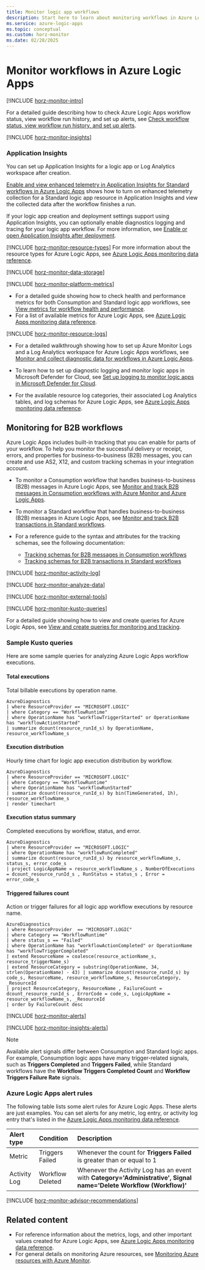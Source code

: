 ```yaml
---
title: Monitor logic app workflows
description: Start here to learn about monitoring workflows in Azure Logic Apps.
ms.service: azure-logic-apps
ms.topic: conceptual
ms.custom: horz-monitor
ms.date: 02/28/2025
---
```


# Monitor workflows in Azure Logic Apps

[!INCLUDE [horz-monitor-intro](~/reusable-content/ce-skilling/azure/includes/azure-monitor/horizontals/horz-monitor-intro.md)]

For a detailed guide describing how to check Azure Logic Apps workflow status, view workflow run history, and set up alerts, see [Check workflow status, view workflow run history, and set up alerts](monitor-logic-apps.md).

[!INCLUDE [horz-monitor-insights](~/reusable-content/ce-skilling/azure/includes/azure-monitor/horizontals/horz-monitor-insights.md)]

### Application Insights

You can set up Application Insights for a logic app or Log Analytics workspace after creation.

[Enable and view enhanced telemetry in Application Insights for Standard workflows in Azure Logic Apps](enable-enhanced-telemetry-standard-workflows.md) shows how to turn on enhanced telemetry collection for a Standard logic app resource in Application Insights and view the collected data after the workflow finishes a run.

If your logic app creation and deployment settings support using Application Insights, you can optionally enable diagnostics logging and tracing for your logic app workflow. For more information, see [Enable or open Application Insights after deployment](create-single-tenant-workflows-azure-portal.md#enable-open-application-insights).

[!INCLUDE [horz-monitor-resource-types](~/reusable-content/ce-skilling/azure/includes/azure-monitor/horizontals/horz-monitor-resource-types.md)]
For more information about the resource types for Azure Logic Apps, see [Azure Logic Apps monitoring data reference](monitor-logic-apps-reference.md).

[!INCLUDE [horz-monitor-data-storage](~/reusable-content/ce-skilling/azure/includes/azure-monitor/horizontals/horz-monitor-data-storage.md)]

[!INCLUDE [horz-monitor-platform-metrics](~/reusable-content/ce-skilling/azure/includes/azure-monitor/horizontals/horz-monitor-platform-metrics.md)]

- For a detailed guide showing how to check health and performance metrics for both Consumption and Standard logic app workflows, see [View metrics for workflow health and performance](view-workflow-metrics.md).
- For a list of available metrics for Azure Logic Apps, see [Azure Logic Apps monitoring data reference](monitor-logic-apps-reference.md#metrics).

[!INCLUDE [horz-monitor-resource-logs](~/reusable-content/ce-skilling/azure/includes/azure-monitor/horizontals/horz-monitor-resource-logs.md)]

- For a detailed walkthrough showing how to set up Azure Monitor Logs and a Log Analytics workspace for Azure Logic Apps workflows, see [Monitor and collect diagnostic data for workflows in Azure Logic Apps](monitor-workflows-collect-diagnostic-data.md).

- To learn how to set up diagnostic logging and monitor logic apps in Microsoft Defender for Cloud, see [Set up logging to monitor logic apps in Microsoft Defender for Cloud](healthy-unhealthy-resource.md).

- For the available resource log categories, their associated Log Analytics tables, and log schemas for Azure Logic Apps, see [Azure Logic Apps monitoring data reference](monitor-logic-apps-reference.md#resource-logs).

## Monitoring for B2B workflows

Azure Logic Apps includes built-in tracking that you can enable for parts of your workflow. To help you monitor the successful delivery or receipt, errors, and properties for business-to-business (B2B) messages, you can create and use AS2, X12, and custom tracking schemas in your integration account.

- To monitor a Consumption workflow that handles business-to-business (B2B) messages in Azure Logic Apps, see [Monitor and track B2B messages in Consumption workflows with Azure Monitor and Azure Logic Apps](monitor-track-b2b-messages-consumption.md).

- To monitor a Standard workflow that handles business-to-business (B2B) messages in Azure Logic Apps, see [Monitor and track B2B transactions in Standard workflows](monitor-track-b2b-transactions-standard.md).

- For a reference guide to the syntax and attributes for the tracking schemas, see the following documentation:

  - [Tracking schemas for B2B messages in Consumption workflows](tracking-schemas-consumption.md)
  - [Tracking schemas for B2B transactions in Standard workflows](tracking-schemas-standard.md)

[!INCLUDE [horz-monitor-activity-log](~/reusable-content/ce-skilling/azure/includes/azure-monitor/horizontals/horz-monitor-activity-log.md)]

[!INCLUDE [horz-monitor-analyze-data](~/reusable-content/ce-skilling/azure/includes/azure-monitor/horizontals/horz-monitor-analyze-data.md)]

[!INCLUDE [horz-monitor-external-tools](~/reusable-content/ce-skilling/azure/includes/azure-monitor/horizontals/horz-monitor-external-tools.md)]

[!INCLUDE [horz-monitor-kusto-queries](~/reusable-content/ce-skilling/azure/includes/azure-monitor/horizontals/horz-monitor-kusto-queries.md)]

For a detailed guide showing how to view and create queries for Azure Logic Apps, see [View and create queries for monitoring and tracking](create-monitoring-tracking-queries.md).

### Sample Kusto queries

Here are some sample queries for analyzing Azure Logic Apps workflow executions.

#### Total executions

Total billable executions by operation name.

```kusto
AzureDiagnostics
| where ResourceProvider == "MICROSOFT.LOGIC"
| where Category == "WorkflowRuntime" 
| where OperationName has "workflowTriggerStarted" or OperationName has "workflowActionStarted" 
| summarize dcount(resource_runId_s) by OperationName, resource_workflowName_s
```

#### Execution distribution

Hourly time chart for logic app execution distribution by workflow.

```kusto
AzureDiagnostics 
| where ResourceProvider == "MICROSOFT.LOGIC"
| where Category == "WorkflowRuntime"
| where OperationName has "workflowRunStarted"
| summarize dcount(resource_runId_s) by bin(TimeGenerated, 1h), resource_workflowName_s
| render timechart 
```

#### Execution status summary

Completed executions by workflow, status, and error.

```kusto
AzureDiagnostics
| where ResourceProvider == "MICROSOFT.LOGIC"
| where OperationName has "workflowRunCompleted"
| summarize dcount(resource_runId_s) by resource_workflowName_s, status_s, error_code_s
| project LogicAppName = resource_workflowName_s , NumberOfExecutions = dcount_resource_runId_s , RunStatus = status_s , Error = error_code_s 
```

#### Triggered failures count

Action or trigger failures for all logic app workflow executions by resource name.

```kusto
AzureDiagnostics
| where ResourceProvider  == "MICROSOFT.LOGIC"  
| where Category == "WorkflowRuntime" 
| where status_s == "Failed" 
| where OperationName has "workflowActionCompleted" or OperationName has "workflowTriggerCompleted" 
| extend ResourceName = coalesce(resource_actionName_s, resource_triggerName_s) 
| extend ResourceCategory = substring(OperationName, 34, strlen(OperationName) - 43) | summarize dcount(resource_runId_s) by code_s, ResourceName, resource_workflowName_s, ResourceCategory, _ResourceId
| project ResourceCategory, ResourceName , FailureCount = dcount_resource_runId_s , ErrorCode = code_s, LogicAppName = resource_workflowName_s, _ResourceId 
| order by FailureCount desc 
```

[!INCLUDE [horz-monitor-alerts](~/reusable-content/ce-skilling/azure/includes/azure-monitor/horizontals/horz-monitor-alerts.md)]

[!INCLUDE [horz-monitor-insights-alerts](~/reusable-content/ce-skilling/azure/includes/azure-monitor/horizontals/horz-monitor-insights-alerts.md)]

> [!NOTE]
>
> Available alert signals differ between Consumption and Standard logic apps. For example, 
> Consumption logic apps have many trigger-related signals, such as **Triggers Completed** 
> and **Triggers Failed**, while Standard workflows have the **Workflow Triggers Completed Count** 
> and **Workflow Triggers Failure Rate** signals.

### Azure Logic Apps alert rules

The following table lists some alert rules for Azure Logic Apps. These alerts are just examples. You can set alerts for any metric, log entry, or activity log entry that's listed in the [Azure Logic Apps monitoring data reference](monitor-logic-apps-reference.md).

| Alert type | Condition | Description |
|:---|:---|:---|
| Metric | Triggers Failed | Whenever the count for **Triggers Failed** is greater than or equal to 1 |
| Activity Log | Workflow Deleted | Whenever the Activity Log has an event with **Category='Administrative', Signal name='Delete Workflow (Workflow)'** |

[!INCLUDE [horz-monitor-advisor-recommendations](~/reusable-content/ce-skilling/azure/includes/azure-monitor/horizontals/horz-monitor-advisor-recommendations.md)]

## Related content

- For reference information about the metrics, logs, and other important values created for Azure Logic Apps, see [Azure Logic Apps monitoring data reference](monitor-logic-apps-reference.md).
- For general details on monitoring Azure resources, see [Monitoring Azure resources with Azure Monitor](/azure/azure-monitor/essentials/monitor-azure-resource).
